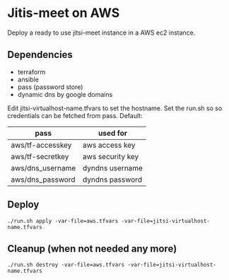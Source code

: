Jitis-meet on AWS
=================

Deploy a ready to use jitsi-meet instance in a AWS ec2 instance.

## Dependencies ##
- terraform
- ansible
- pass (password store)
- dynamic dns by google domains

Edit jitsi-virtualhost-name.tfvars to set the hostname.
Set the run.sh so so credentials can be fetched from pass.
Default:

pass              | used for
----------------- | --------
aws/tf-accesskey  | aws access key
aws/tf-secretkey  | aws security key
aws/dns_username  | dyndns username
aws/dns_password  | dyndns password


## Deploy ##

```
./run.sh apply -var-file=aws.tfvars -var-file=jitsi-virtualhost-name.tfvars
```

## Cleanup (when not needed any more) ##
```
./run.sh destroy -var-file=aws.tfvars -var-file=jitsi-virtualhost-name.tfvars
```
